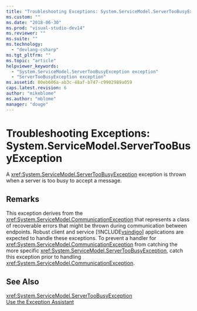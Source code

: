 ```yaml
---
title: "Troubleshooting Exceptions: System.ServiceModel.ServerTooBusyException | Microsoft Docs"
ms.custom: ""
ms.date: "2018-06-30"
ms.prod: "visual-studio-dev14"
ms.reviewer: ""
ms.suite: ""
ms.technology: 
  - "devlang-csharp"
ms.tgt_pltfrm: ""
ms.topic: "article"
helpviewer_keywords: 
  - "System.ServiceModel.ServerTooBusyException exception"
  - "ServerTooBusyException exception"
ms.assetid: 80eb606a-ab3c-48af-b747-c9902989a059
caps.latest.revision: 6
author: "mikeblome"
ms.author: "mblome"
manager: "douge"
---
```

# Troubleshooting Exceptions: System.ServiceModel.ServerTooBusyException
A <xref:System.ServiceModel.ServerTooBusyException> exception is thrown when a server is too busy to accept a message.  
  
## Remarks  
 This exception derives from the <xref:System.ServiceModel.CommunicationException> that represents a class of recoverable errors that might be thrown during communication between endpoints. Robust client and service [!INCLUDE[vsindigo](../includes/vsindigo-md.md)] applications are expected to handle these exceptions. To prevent a handler for <xref:System.ServiceModel.CommunicationException> from catching the more specific <xref:System.ServiceModel.ServerTooBusyException>, catch this exception prior to handling <xref:System.ServiceModel.CommunicationException>.  
  
## See Also  
 <xref:System.ServiceModel.ServerTooBusyException>   
 [Use the Exception Assistant](http://msdn.microsoft.com/library/e0a78c50-7318-4d54-af51-40c00aea8711)